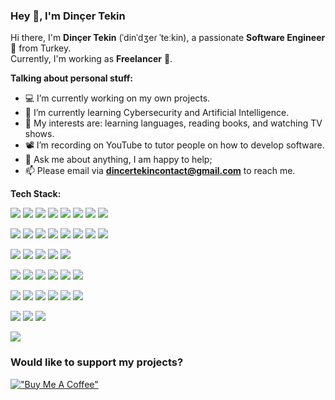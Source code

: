 ### Hey 👋, I'm Dinçer Tekin

Hi there, I'm **Dinçer Tekin** (ˈdinˈdʒeɾ ˈteːkin), a passionate **Software Engineer** 🚀 from Turkey.<br>Currently, I'm working as **Freelancer** 💼. 

**Talking about personal stuff:**

- 💻 I’m currently working on my own projects.
- 🌱 I’m currently learning Cybersecurity and Artificial Intelligence.
- 🤔 My interests are: learning languages, reading books, and watching TV shows.
- 📽️ I’m recording on YouTube to tutor people on how to develop software.
- 💬 Ask me about anything, I am happy to help;
- 📫 Please email via <b>dincertekincontact@gmail.com</b> to reach me.

**Tech Stack:**  

<img src="https://img.shields.io/badge/Python-3776AB?style=flat&logo=python&logoColor=fff"> <img src="https://img.shields.io/badge/JavaScript-323330?style=flat&logo=javascript&logoColor=F7DF1E"> <img src="https://img.shields.io/badge/PHP-777BB4?style=flat&logo=php&logoColor=white"> <img src="https://img.shields.io/badge/C-00599C?style=flat&logo=c&logoColor=white"> <img src="https://custom-icon-badges.demolab.com/badge/C%23-%23239120.svg?logo=cshrp&logoColor=white"> <img src="https://img.shields.io/badge/Java-ED8B00?style=flat&logo=openjdk&logoColor=white"> <img src="https://img.shields.io/badge/TypeScript-3178C6?style=flat&logo=typescript&logoColor=white"> <img src="https://img.shields.io/badge/Shell_Script-121011?style=flat&logo=gnu-bash&logoColor=white">
  
<img src="https://img.shields.io/badge/Vite-646CFF?logo=vite&logoColor=fff"> <img src="https://img.shields.io/badge/Vue.js-4FC08D?style=flat&logo=vue.js&logoColor=white"> <img src="https://img.shields.io/badge/React-61DAFB?style=flat&logo=react&logoColor=black"> <img src="https://img.shields.io/badge/React_Native-%2320232a.svg?logo=react&logoColor=%2361DAFB"> <img src="https://img.shields.io/badge/Express.js-%23404d59.svg?logo=express&logoColor=%2361DAFB"> <img src="https://img.shields.io/badge/Flask-000?logo=flask&logoColor=fff"> <img src="https://img.shields.io/badge/Electron-2B2E3A?logo=electron&logoColor=fff)"> <img src="https://img.shields.io/badge/.NET-512BD4?style=flat&logo=.net&logoColor=white">
  
<img src="https://img.shields.io/badge/MySQL-4479A1?style=flat&logo=mysql&logoColor=white"> <img src="https://img.shields.io/badge/SQLite-003B57?style=flat&logo=sqlite&logoColor=white"> <img src="https://img.shields.io/badge/MongoDB-%234ea94b.svg?logo=mongodb&logoColor=white"> <img src="https://img.shields.io/badge/Redis-%23DD0031.svg?logo=redis&logoColor=white"> <img src="https://custom-icon-badges.demolab.com/badge/Oracle-F80000?logo=oracle&logoColor=fff">
  
<img src="https://img.shields.io/badge/Node.js-6DA55F?logo=node.js&logoColor=white"> <img src="https://img.shields.io/badge/Bootstrap-7952B3?logo=bootstrap&logoColor=fff"> <img src="https://img.shields.io/badge/Tailwind%20CSS-%2338B2AC.svg?logo=tailwind-css&logoColor=white"> <img src="https://img.shields.io/badge/Sass-C69?logo=sass&logoColor=fff"> <img src="https://img.shields.io/badge/JWT-black?style=flat&logo=JSON%20web%20tokens"> <img src="https://img.shields.io/badge/Socket.io-black?style=flat&logo=socket.io&badgeColor=010101">

<img src="https://img.shields.io/badge/-TryHackMe-%23212C42?style=flat&logo=tryhackme&logoColor=white"> <img src="https://img.shields.io/badge/-HackTheBox-%239FEF00?style=flat&logo=hackthebox&logoColor=white"> <img src="https://img.shields.io/badge/-Kali%20Linux-%23557C94?style=flat&logo=kalilinux&logoColor=white"> <img src="https://img.shields.io/badge/-Wireshark-%231679A7?style=flat&logo=wireshark&logoColor=white"> <img src="https://img.shields.io/badge/burpsuite-FF6633?style=flat&logo=burpsuite&logoColor=white"> <img src="https://img.shields.io/badge/metasploit-2596CD?style=flat&logo=metasploit&logoColor=white">
  
<img src="https://img.shields.io/badge/GitHub-%23121011.svg?logo=github&logoColor=white"> <img src="https://img.shields.io/badge/GitLab-FC6D26?logo=gitlab&logoColor=fff"> <img src="https://img.shields.io/badge/Docker-2496ED?logo=docker&logoColor=fff">

<img src="https://quotes-github-readme.vercel.app/api?type=horizontal&theme=dracula&quote=Don%27t%20let%20the%20noise%20of%20other%27s%20opinions%20drown%20out%20your%20own%20inner%20voice.%20And%20most%20important,%20have%20the%20courage%20to%20follow%20your%20heart%20and%20intuition.%20&author=Steve%20Jobs">

### **Would like to support my projects?**  
[!["Buy Me A Coffee"](https://www.buymeacoffee.com/assets/img/custom_images/orange_img.png)](https://www.buymeacoffee.com/dincertekin)
